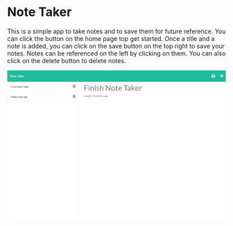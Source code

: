 # Note Taker

This is a simple app to take notes and to save them for future reference.  You can click the button on the home page top get started.  Once a title and a note is added, you can click on the save button on the top right to save your notes.  Notes can be referenced on the left by clicking on them.  You can also click on the delete button to delete notes.

![Screenshot](./Screenshot.png)